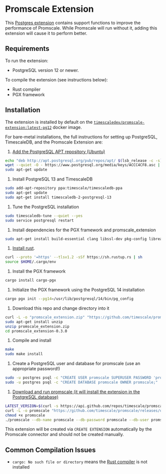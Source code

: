 # Promscale Extension #

This [Postgres extension](https://www.postgresql.org/docs/12/extend-extensions.html)
contains support functions to improve the performance of Promscale.
While Promscale will run without it, adding this extension will
cause it to perform better.

## Requirements ##

To run the extension:
- PostgreSQL version 12 or newer.

To compile the extension (see instructions below):
- Rust compiler
- PGX framework

## Installation ##

The extension is installed by default on the
[`timescaledev/promscale-extension:latest-pg12`](https://hub.docker.com/r/timescaledev/promscale-extension) docker image.

For bare-metal installations, the full instructions for setting up PostgreSQL, TimescaleDB, and the Promscale Extension are:
1) [Add the PostgreSQL APT repository (Ubuntu)](https://www.postgresql.org/download/linux/ubuntu/)
```bash
echo "deb http://apt.postgresql.org/pub/repos/apt/ $(lsb_release -c -s)-pgdg main" | sudo tee /etc/apt/sources.list.d/pgdg.list
wget --quiet -O - https://www.postgresql.org/media/keys/ACCC4CF8.asc | sudo apt-key add -
sudo apt-get update
```
1) Install PostgreSQL 13 and TimescaleDB
```bash
sudo add-apt-repository ppa:timescale/timescaledb-ppa
sudo apt-get update
sudo apt-get install timescaledb-2-postgresql-13
```
1) Tune the PostgreSQL installation
```bash
sudo timescaledb-tune --quiet --yes
sudo service postgresql restart
```
1) Install dependencies for the PGX framework and promscale_extension
```bash
sudo apt-get install build-essential clang libssl-dev pkg-config libreadline-dev zlib1g-dev postgresql-server-dev-13
```
1) [Install rust](https://www.rust-lang.org/tools/install).
```bash
curl --proto '=https' --tlsv1.2 -sSf https://sh.rustup.rs | sh
source $HOME/.cargo/env
```
1) Install the PGX framework
```bash
cargo install cargo-pgx
```
1) Initialize the PGX framework using the PostgreSQL 14 installation
```bash
cargo pgx init --pg14=/usr/lib/postgresql/14/bin/pg_config
```
1) Download this repo and change directory into it
```bash
curl -L -o "promscale_extension.zip" "https://github.com/timescale/promscale_extension/archive/refs/tags/0.3.0.zip"
sudo apt-get install unzip
unzip promscale_extension.zip
cd promscale_extension-0.3.0
```
1) Compile and install
```bash
make
sudo make install
```
1) Create a PostgreSQL user and database for promscale (use an appropriate password!)
```bash
sudo -u postgres psql -c "CREATE USER promscale SUPERUSER PASSWORD 'promscale';"
sudo -u postgres psql -c "CREATE DATABASE promscale OWNER promscale;"
```
1) [Download and run promscale (it will install the extension in the PostgreSQL database)](https://github.com/timescale/promscale/blob/master/docs/bare-metal-promscale-stack.md#2-deploying-promscale)
```bash
LATEST_VERSION=$(curl -s https://api.github.com/repos/timescale/promscale/releases/latest | grep "tag_name" | cut -d'"' -f4)
curl -L -o promscale "https://github.com/timescale/promscale/releases/download/${LATEST_VERSION}/promscale_${LATEST_VERSION}_Linux_x86_64"
chmod +x promscale
./promscale --db-name promscale --db-password promscale --db-user promscale --db-ssl-mode allow --install-extensions
```

This extension will be created via `CREATE EXTENSION` automatically by the Promscale connector and should not be created manually.

## Common Compilation Issues ##

- `cargo: No such file or directory` means the [Rust compiler](https://www.rust-lang.org/tools/install) is not installed
